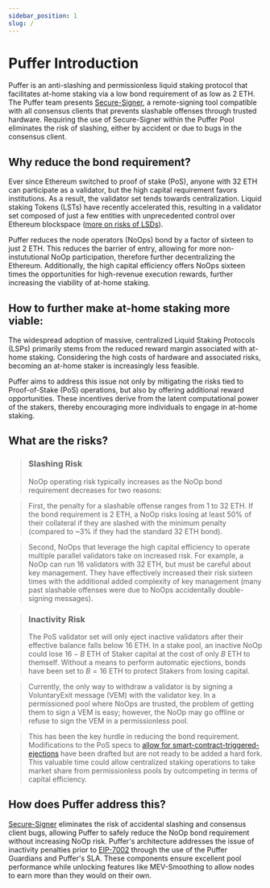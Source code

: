 ```yaml
---
sidebar_position: 1
slug: /
---
```


# Puffer Introduction

Puffer is an anti-slashing and permissionless liquid staking protocol that facilitates at-home staking via a low bond
requirement of as low as 2 ETH. The Puffer team presents [Secure-Signer](tech/securesigner.md), a remote-signing tool compatible
with all consensus clients that prevents slashable offenses through trusted hardware. Requiring
the use of Secure-Signer within the Puffer Pool eliminates the risk of slashing, either by accident
or due to bugs in the consensus client.

## Why reduce the bond requirement?

Ever since Ethereum switched to proof of stake (PoS), anyone with 32 ETH can participate as a validator, but the high capital requirement favors institutions. As a result, the validator set tends towards centralization.
Liquid staking Tokens (LSTs) have recently accelerated this, resulting in a validator set composed of just a few entities with unprecedented control over Ethereum blockspace ([more on risks of LSDs](https://notes.ethereum.org/@djrtwo/risks-of-lsd)).

Puffer reduces the node operators (NoOps) bond by a factor of sixteen to just 2 ETH. This reduces the barrier of entry, allowing for more non-instututional NoOp participation, therefore further decentralizing the Ethereum. Additionally, the high capital efficiency offers NoOps sixteen times the opportunities for high-revenue execution rewards, further increasing the viability of at-home staking.

## How to further make at-home staking more viable:

The widespread adoption of massive, centralized Liquid Staking Protocols (LSPs) primarily stems from the reduced reward margin associated with at-home staking. Considering the high costs of hardware and associated risks, becoming an at-home staker is increasingly less feasible.

Puffer aims to address this issue not only by mitigating the risks tied to Proof-of-Stake (PoS) operations, but also by offering additional reward opportunities. These incentives derive from the latent computational power of the stakers, thereby encouraging more individuals to engage in at-home staking.

## What are the risks?

> ### Slashing Risk
>
> NoOp operating risk typically increases as the NoOp bond requirement decreases for two reasons:

> First, the penalty for a slashable offense ranges from 1 to 32 ETH. If the bond requirement is 2 ETH, a NoOp risks losing at least 50% of their collateral if they are slashed with the minimum penalty (compared to ~3% if they had the standard 32 ETH bond).

> Second, NoOps that leverage the high capital efficiency to operate multiple parallel validators take on increased risk. For example, a NoOp can run 16 validators with 32 ETH, but must be careful about key management. They have effectively increased their risk sixteen times with the additional added complexity of key management (many past slashable offenses were due to NoOps accidentally double-signing messages).

> ### Inactivity Risk
>
> The PoS validator set will only eject inactive validators after their effective balance falls below 16 ETH. In a stake pool, an inactive NoOp could lose $16 - B$ ETH of Staker capital at the cost of only $B$ ETH to themself. Without a means to perform automatic ejections, bonds have been set to $B=16$ ETH to protect Stakers from losing capital.

> Currently, the only way to withdraw a validator is by signing a VoluntaryExit message (VEM) with the validator key. In a permissioned pool where NoOps are trusted, the problem of getting them to sign a VEM is easy; however, the NoOp may go offline or refuse to sign the VEM in a permissionless pool.

> This has been the key hurdle in reducing the bond requirement. Modifications to the PoS specs to [allow for smart-contract-triggered-ejections](https://github.com/ethereum/EIPs/pull/7002) have been drafted but are not ready to be added a hard fork. This valuable time could allow centralized staking operations to take market share from permissionless pools by outcompeting in terms of capital efficiency.

## How does Puffer address this?

[Secure-Signer](tech/securesigner.md) eliminates the risk of accidental slashing and consensus client bugs, allowing Puffer to safely reduce the NoOp bond requirement without increasing NoOp risk. Puffer's architecture addresses the issue of inactivity penalties prior to [EIP-7002](https://github.com/ethereum/EIPs/pull/7002) through the use of the Puffer Guardians and Puffer's SLA. These components ensure excellent pool performance while unlocking features like MEV-Smoothing to allow nodes to earn more than they would on their own.
